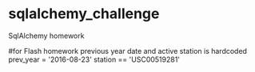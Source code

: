 # sqlalchemy_challenge
SqlAlchemy homework

#for Flash homework previous year date and active station is hardcoded
prev_year = '2016-08-23'
station == 'USC00519281'